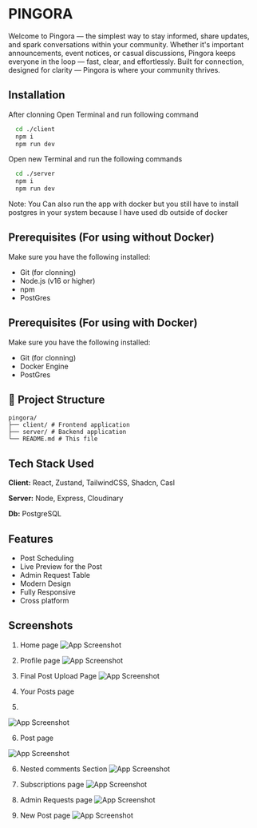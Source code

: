 
# PINGORA

Welcome to Pingora — the simplest way to stay informed, share updates, and spark conversations within your community. Whether it's important announcements, event notices, or casual discussions, Pingora keeps everyone in the loop — fast, clear, and effortlessly. Built for connection, designed for clarity — Pingora is where your community thrives.


## Installation

After clonning Open Terminal and run following command

```bash
  cd ./client
  npm i
  npm run dev
```

Open new Terminal and run the following commands

```bash
  cd ./server
  npm i
  npm run dev
```

Note: You Can also run the app with docker but you still have to install postgres in your system because I have used db outside of docker

## Prerequisites (For using without Docker)

Make sure you have the following installed:
- Git (for clonning)
- Node.js (v16 or higher)
- npm 
- PostGres

  
## Prerequisites (For using with Docker)

Make sure you have the following installed:
- Git (for clonning)
- Docker Engine
- PostGres

## 📁 Project Structure
```
pingora/
├── client/ # Frontend application
├── server/ # Backend application
└── README.md # This file
```

## Tech Stack Used

**Client:** React, Zustand, TailwindCSS, Shadcn, Casl

**Server:** Node, Express, Cloudinary

**Db:** PostgreSQL 


## Features

- Post Scheduling
- Live Preview for the Post
- Admin Request Table
- Modern Design
- Fully Responsive
- Cross platform


## Screenshots

1. Home page
![App Screenshot](https://res.cloudinary.com/dae3h92th/image/upload/v1748851477/Screenshot_2025-06-02_133232_mjahry.png)

2. Profile page
![App Screenshot](https://res.cloudinary.com/dae3h92th/image/upload/v1748851574/Screenshot_2025-06-02_133605_uzuoea.png)

3. Final Post Upload Page
![App Screenshot](https://res.cloudinary.com/dae3h92th/image/upload/v1748851805/Screenshot_2025-06-02_133957_yn9ufb.png)

4. Your Posts page
5. 
![App Screenshot](https://res.cloudinary.com/dae3h92th/image/upload/v1748851860/Screenshot_2025-06-02_134047_umual1.png)

6. Post page

![App Screenshot](https://res.cloudinary.com/dae3h92th/image/upload/v1748851976/Screenshot_2025-06-02_134243_ho2uvr.png)

6. Nested comments Section
![App Screenshot](https://res.cloudinary.com/dae3h92th/image/upload/v1748852321/Screenshot_2025-06-02_134829_ueltla.png)

7. Subscriptions page
![App Screenshot](https://res.cloudinary.com/dae3h92th/image/upload/v1748852404/Screenshot_2025-06-02_134954_u0pqys.png)

8. Admin Requests page
![App Screenshot](https://res.cloudinary.com/dae3h92th/image/upload/v1748852470/Screenshot_2025-06-02_135101_iibvfs.png)

9. New Post page
![App Screenshot](https://res.cloudinary.com/dae3h92th/image/upload/v1748852553/Screenshot_2025-06-02_135221_uamf9t.png)







